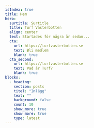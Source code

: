 ```yaml
---
isIndex: true
title: Hem
hero:
  surtitle: Surtitle
  title: Turf Västerbotten
  align: center
  text: Startades för några år sedan...
  cta:
    url: https://turfvasterbotten.se
    text: Bli medlem
    blank: true
  cta_second:
    url: https://turfvasterbotten.se
    text: Vad är Turf?
    blank: true
blocks:
  - heading: 
    section: posts
    titel: "Inlägg"
    text: ""
    background: false
    count: 10
    show_more: true
    show more: true
    type: latest
---
```

